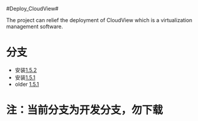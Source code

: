 #Deploy_CloudView#

The project can relief the deployment of CloudView which is a virtualization management software.


分支
=============

- 安装[1.5.2](https://github.com/shalk/cloudview_deploy/tree/1.5.2)
- 安装[1.5.1](https://github.com/shalk/cloudview_deploy/tree/1.5.1)
- older [1.5.1](https://github.com/shalk/cloudview_deploy/tree/v1)

注：当前分支为开发分支，勿下载
=====
